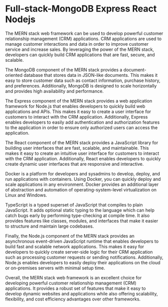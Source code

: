 # Full-stack-MongoDB Express React Nodejs

The MERN stack web framework can be used to develop powerful customer relationship management (CRM) applications. CRM applications are used to manage customer interactions and data in order to improve customer service and increase sales. By leveraging the power of the MERN stack, developers can quickly build CRM applications that are fast, secure, and scalable.

The MongoDB component of the MERN stack provides a document-oriented database that stores data in JSON-like documents. This makes it easy to store customer data such as contact information, purchase history, and preferences. Additionally, MongoDB is designed to scale horizontally and provides high availability and performance.

The Express component of the MERN stack provides a web application framework for Node.js that enables developers to quickly build web applications and APIs. This makes it easy to create a user interface for customers to interact with the CRM application. Additionally, Express enables developers to easily add authentication and authorization features to the application in order to ensure only authorized users can access the application.

The React component of the MERN stack provides a JavaScript library for building user interfaces that are fast, scalable, and maintainable. This makes it easy to create an intuitive user interface for customers to interact with the CRM application. Additionally, React enables developers to quickly create dynamic user interfaces that are responsive and interactive.

Docker is a platform for developers and sysadmins to develop, deploy, and run applications with containers. Using Docker, you can quickly deploy and scale applications in any environment. Docker provides an additional layer of abstraction and automation of operating-system-level virtualization on Linux and Windows.

TypeScript is a typed superset of JavaScript that compiles to plain JavaScript. It adds optional static typing to the language which can help catch bugs early by performing type-checking at compile time. It also provides features like classes, modules, and interfaces that make it easier to structure and maintain large codebases.

Finally, the Node.js component of the MERN stack provides an asynchronous event-driven JavaScript runtime that enables developers to build fast and scalable network applications. This makes it easy for developers to quickly create server-side logic for their CRM application such as processing customer requests or sending notifications. Additionally, Node.js enables developers to easily deploy their applications on the cloud or on-premises servers with minimal setup time.

Overall, the MERN stack web framework is an excellent choice for developing powerful customer relationship management (CRM) applications. It provides a robust set of features that make it easy to develop dynamic websites and applications while also offering scalability, flexibility, and cost efficiency advantages over other frameworks.